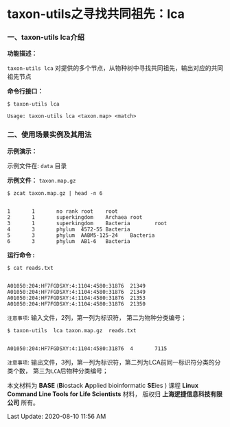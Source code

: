 # taxon-utils之寻找共同祖先：lca

### 一、taxon-utils lca介绍

**功能描述：**

`taxon-utils lca` 对提供的多个节点，从物种树中寻找共同祖先，输出对应的共同祖先节点

**命令行接口：**

    $ taxon-utils lca
    
    Usage: taxon-utils lca <taxon.map> <match>


### 二、使用场景实例及其用法

**示例演示：**

示例文件在: `data` 目录

**示例文件：**  `taxon.map.gz`

    $ zcat taxon.map.gz | head -n 6


    1       1       no rank root    root
    2       1       superkingdom    Archaea root
    3       1       superkingdom    Bacteria        root
    4       3       phylum  4572-55 Bacteria
    5       3       phylum  AABM5-125-24    Bacteria
    6       3       phylum  AB1-6   Bacteria

**运行命令 :**

    $ cat reads.txt


    A01050:204:HF7FGDSXY:4:1104:4580:31876  21349
    A01050:204:HF7FGDSXY:4:1104:4580:31876  21349
    A01050:204:HF7FGDSXY:4:1104:4580:31876  21353
    A01050:204:HF7FGDSXY:4:1104:4580:31876  21350


`注意事项`: 输入文件，2列，第一列为标识符， 第二为物种分类编号；


    $ taxon-utils  lca taxon.map.gz  reads.txt


    A01050:204:HF7FGDSXY:4:1104:4580:31876  4       7115


`注意事项`: 输出文件，3列，第一列为标识符，第二列为LCA前同一标识符分类的分类个数， 第三为`LCA`后物种分类编号；

本文材料为 **BASE** (**B**iostack **A**pplied bioinformatic **SE**ies ) 课程 **Linux Command Line Tools for Life Scientists** 材料， 版权归 **上海逻捷信息科技有限公司** 所有。

Last Update: 2020-08-10 11:56 AM
